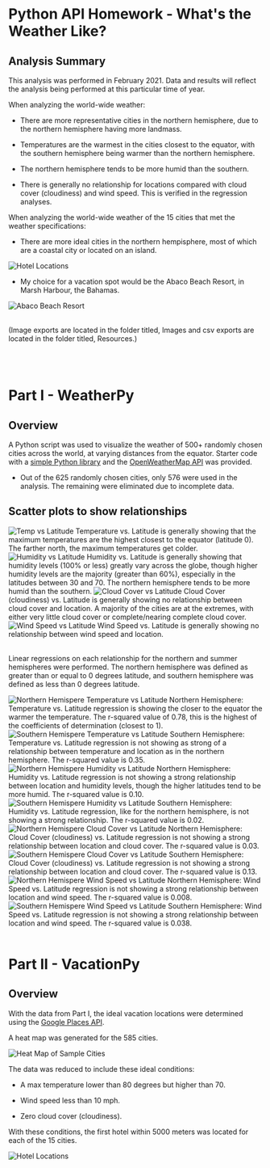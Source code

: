 # Python API Homework - What's the Weather Like?


## Analysis Summary
This analysis was performed in February 2021. Data and results will reflect the analysis being performed at this particular time of year.

When analyzing the world-wide weather:

  * There are more representative cities in the northern hemisphere, due to the northern hemisphere having more landmass.
  
  * Temperatures are the warmest in the cities closest to the equator, with the southern hemisphere being warmer than the northern hemisphere. 

  * The northern hemisphere tends to be more humid than the southern.
  
  * There is generally no relationship for locations compared with cloud cover (cloudiness) and wind speed. This is verified in the regression analyses.

 When analyzing the world-wide weather of the 15 cities that met the weather specifications:

 * There are more ideal cities in the northern hempisphere, most of which are a coastal city or located on an island.

 <img src="Images/hotellocations.png" alt="Hotel Locations">

 * My choice for a vacation spot would be the Abaco Beach Resort, in Marsh Harbour, the Bahamas.  
 
  <img src="Images/resort.png" alt="Abaco Beach Resort">

<br />
<br />

  (Image exports are located in the folder titled, Images and csv exports are located in the folder titled, Resources.)

<br />
<br />

# Part I - WeatherPy
## Overview
A Python script was used to visualize the weather of 500+ randomly chosen cities across the world, at varying distances from the equator. Starter code with a [simple Python library](https://pypi.python.org/pypi/citipy) and the [OpenWeatherMap API](https://openweathermap.org/api) was provided.

* Out of the 625 randomly chosen cities, only 576 were used in the analysis. The remaining were eliminated due to incomplete data.

## Scatter plots to show relationships

<img src="Images/LatTemp.png" alt="Temp vs Latitude">
Temperature vs. Latitude is generally showing that the maximum temperatures are the highest closest to the equator (latitude 0). The farther north, the maximum temperatures get colder.

<img src="Images/LatHum.png" alt="Humidity vs Latitude">
Humidity vs. Latitude is generally showing that humidity levels (100% or less) greatly vary across the globe, though higher humidity levels are the majority (greater than 60%), especially in the latitudes between 30 and 70. The northern hemisphere tends to be more humid than the southern.

<img src="Images/LatCloud.png" alt="Cloud Cover vs Latitude">
Cloud Cover (cloudiness) vs. Latitude is generally showing no relationship between cloud cover and location. A majority of the cities are at the extremes, with either very little cloud cover or complete/nearing complete cloud cover.

<img src="Images/LatWind.png" alt="Wind Speed vs Latitude">
Wind Speed  vs. Latitude is generally showing no relationship between wind speed and location.

<br />
<br />

Linear regressions on each relationship for the northern and summer hemispheres were performed. The northern hemisphere was defined as greater than or equal to 0 degrees latitude, and southern hemisphere was defined as less than 0 degrees latitude.

<img src="Images/NTemp.png" alt="Northern Hemispere Temperature vs Latitude">
Northern Hemisphere: Temperature vs. Latitude regression is showing the closer to the equator the warmer the temperature. The r-squared value of 0.78, this is the highest of the coefficients of determination (closest to 1).

<img src="Images/STemp.png" alt="Southern Hemispere Temperature vs Latitude">
Southern Hemisphere: Temperature vs. Latitude regression is not showing as strong of a relationship between temperature and location as in the northern hemisphere. The r-squared value is 0.35.

<img src="Images/NHum.png" alt="Northern Hemispere Humidity vs Latitude">
Northern Hemisphere: Humidity vs. Latitude regression is not showing a strong relationship between location and humidity levels, though the higher latitudes tend to be more humid. The r-squared value is 0.10.

<img src="Images/SHum.png" alt="Southern Hemispere Humidity vs Latitude">
Southern Hemisphere: Humidity vs. Latitude regression, like for the northern hemisphere, is not showing a strong relationship. The r-squared value is 0.02.

<img src="Images/NCloud.png" alt="Northern Hemispere Cloud Cover vs Latitude">
Northern Hemisphere: Cloud Cover (cloudiness) vs. Latitude regression is not showing a strong relationship between location and cloud cover. The r-squared value is 0.03.

<img src="Images/SCloud.png" alt="Southern Hemispere Cloud Cover vs Latitude">
Southern Hemisphere: Cloud Cover (cloudiness) vs. Latitude regression is not showing a strong relationship between location and cloud cover. The r-squared value is 0.13.

<img src="Images/NWind.png" alt="Northern Hemispere Wind Speed vs Latitude">
Northern Hemisphere: Wind Speed vs. Latitude regression is not showing a strong relationship between location and wind speed. The r-squared value is 0.008.

<img src="Images/SWind.png" alt="Southern Hemispere Wind Speed vs Latitude">
Southern Hemisphere: Wind Speed vs. Latitude regression is not showing a strong relationship between location and wind speed. The r-squared value is 0.038.

<br />
<br />

# Part II - VacationPy

## Overview
With the data from Part I, the ideal vacation locations were determined using the [Google Places API](https://developers.google.com/places/web-service/overview).

A heat map was generated for the 585 cities. 

<img src="Images/cities.png" alt="Heat Map of Sample Cities">

The data was reduced to include these ideal conditions:

  * A max temperature lower than 80 degrees but higher than 70.

  * Wind speed less than 10 mph.

  * Zero cloud cover (cloudiness).

With these conditions, the first hotel within 5000 meters was located for each of the 15 cities.

<img src="Images/hotellocations.png" alt="Hotel Locations">

